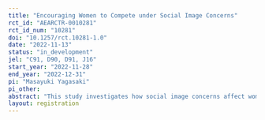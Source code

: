 ```yaml
---
title: "Encouraging Women to Compete under Social Image Concerns"
rct_id: "AEARCTR-0010281"
rct_id_num: "10281"
doi: "10.1257/rct.10281-1.0"
date: "2022-11-13"
status: "in_development"
jel: "C91, D90, D91, J16"
start_year: "2022-11-28"
end_year: "2022-12-31"
pi: "Masayuki Yagasaki"
pi_other:
abstract: "This study investigates how social image concerns affect women’s decisions to compete under two policy interventions (affirmative action and prosocial) and a baseline case of no intervention. We first construct a theoretical model to illustrate that women incur social image costs when participating in competition because this behavior is not aligned with traditional female gender norms, leading to a reluctance to participate in public competitions even under affirmative action policies favoring women. We hypothesize and theoretically demonstrate that introducing a prosocial option can encourage women to compete even when their decision is publicly observable. Second, we test our hypothesis by conducting a laboratory experiment that randomly manipulates the public observability of decisions under three interventions. "
layout: registration
---
```


